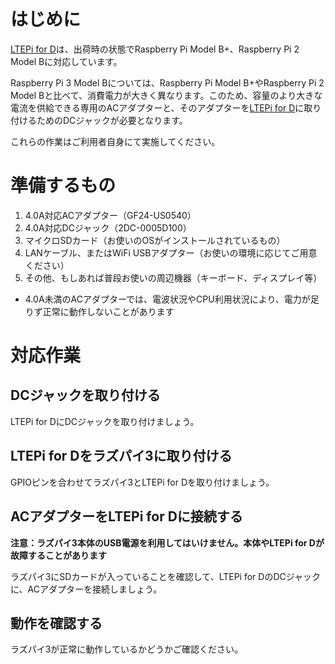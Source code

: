 # はじめに

[LTEPi for D](http://www.candy-line.io/proandsv.html#ltepiford)は、出荷時の状態でRaspberry Pi Model B+、Raspberry Pi 2 Model Bに対応しています。

Raspberry Pi 3 Model Bについては、Raspberry Pi Model B+やRaspberry Pi 2 Model Bと比べて、消費電力が大きく異なります。このため、容量のより大きな電流を供給できる専用のACアダプターと、そのアダプターを[LTEPi for D](http://www.candy-line.io/proandsv.html#ltepiford)に取り付けるためのDCジャックが必要となります。

これらの作業はご利用者自身にて実施してください。

# 準備するもの

1. 4.0A対応ACアダプター（GF24-US0540）
1. 4.0A対応DCジャック（2DC-0005D100）
1. マイクロSDカード（お使いのOSがインストールされているもの）
1. LANケーブル、またはWiFi USBアダプター（お使いの環境に応じてご用意ください）
1. その他、もしあれば普段お使いの周辺機器（キーボード、ディスプレイ等）

* 4.0A未満のACアダプターでは、電波状況やCPU利用状況により、電力が足りず正常に動作しないことがあります

# 対応作業

## DCジャックを取り付ける

LTEPi for DにDCジャックを取り付けましょう。

## LTEPi for Dをラズパイ3に取り付ける

GPIOピンを合わせてラズパイ3とLTEPi for Dを取り付けましょう。

## ACアダプターをLTEPi for Dに接続する

**注意：ラズパイ3本体のUSB電源を利用してはいけません。本体やLTEPi for Dが故障することがあります**

ラズパイ3にSDカードが入っていることを確認して、LTEPi for DのDCジャックに、ACアダプターを接続しましょう。

## 動作を確認する

ラズパイ3が正常に動作しているかどうかご確認ください。